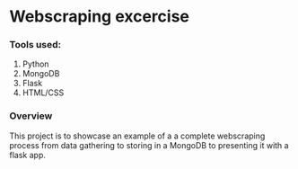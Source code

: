 # Webscraping excercise

### Tools used:
1. Python
2. MongoDB
4. Flask
5. HTML/CSS

### Overview
This project is to showcase an example of a a complete webscraping process from data gathering to storing in a MongoDB to presenting it with a flask app.


